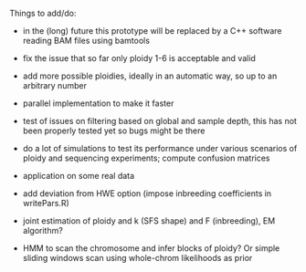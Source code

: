 
Things to add/do:

* in the (long) future this prototype will be replaced by a C++ software reading BAM files using bamtools

* fix the issue that so far only ploidy 1-6 is acceptable and valid

* add more possible ploidies, ideally in an automatic way, so up to an arbitrary number

* parallel implementation to make it faster

* test of issues on filtering based on global and sample depth, this has not been properly tested yet so bugs might be there

* do a lot of simulations to test its performance under various scenarios of ploidy and sequencing experiments; compute confusion matrices

* application on some real data

* add deviation from HWE option (impose inbreeding coefficients in writePars.R)

* joint estimation of ploidy and k (SFS shape) and F (inbreeding), EM algorithm?

* HMM to scan the chromosome and infer blocks of ploidy? Or simple sliding windows scan using whole-chrom likelihoods as prior
